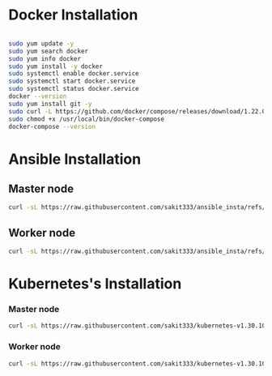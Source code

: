 # Docker Installation 
```bash

sudo yum update -y
sudo yum search docker
sudo yum info docker
sudo yum install -y docker
sudo systemctl enable docker.service
sudo systemctl start docker.service
sudo systemctl status docker.service
docker --version
sudo yum install git -y
sudo curl -L https://github.com/docker/compose/releases/download/1.22.0/docker-compose-$(uname -s)-$(uname -m) -o /usr/local/bin/docker-compose
sudo chmod +x /usr/local/bin/docker-compose
docker-compose --version
```

# Ansible Installation
## Master node 
```bash
curl -sL https://raw.githubusercontent.com/sakit333/ansible_insta/refs/heads/main/master_ansible_node.sh | bash
```
## Worker node
```bash
curl -sL https://raw.githubusercontent.com/sakit333/ansible_insta/refs/heads/main/worker_ansible_node.sh | bash
```

# Kubernetes's Installation

### Master node
```bash
curl -sL https://raw.githubusercontent.com/sakit333/kubernetes-v1.30.10-cluster-kubeadmdm/refs/heads/main/master_kube.sh | bash
```
### Worker node
```bash
curl -sL https://raw.githubusercontent.com/sakit333/kubernetes-v1.30.10-cluster-kubeadmdm/refs/heads/main/sak_worker_kube.sh | bash
```
